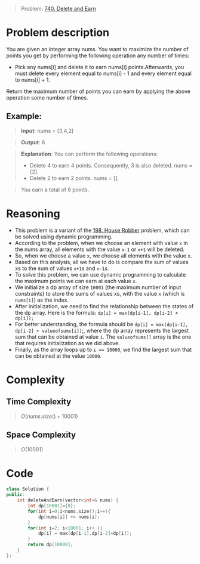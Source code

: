> Problem: [740. Delete and Earn](https://leetcode.com/problems/delete-and-earn/)
# Problem description
You are given an integer array nums. You want to maximize the number of points you get by performing the following operation any number of times:

- Pick any nums[i] and delete it to earn nums[i] points.Afterwards, you must delete every element equal to nums[i] - 1 and every element equal to nums[i] + 1.

Return the maximum number of points you can earn by applying the above operation some number of times.

## Example: 
>**Input**: nums = [3,4,2]

>**Output**: 6

>**Explanation**: You can perform the following operations:
>- Delete 4 to earn 4 points. Consequently, 3 is also deleted. nums = [2].
>- Delete 2 to earn 2 points. nums = [].

>You earn a total of 6 points.
# Reasoning 
- This problem is a variant of the [198. House Robber](https://leetcode.com/problems/house-robber/) problem, which can be solved using dynamic programming.
- According to the problem, when we choose an element with value `x` in the nums array, all elements with the value `x-1` or `x+1` will be deleted.
- So, when we choose a value `x`, we choose all elements with the value `x`.
- Based on this analysis, all we have to do is compare the sum of values xs to the sum of values `x+1`*s* and `x-1`*s*.
- To solve this problem, we can use dynamic programming to calculate the maximum points we can earn at each value `x`.
- We initialize a dp array of size `10001` (the maximum number of input constraints) to store the sums of values xs, with the value `x` (which is `nums[i]`) as the index.
- After initialization, we need to find the relationship between the states of the dp array. Here is the formula:
`dp[i] = max(dp[i-1], dp[i-2] + dp[i]);`
- For better understanding, the formula should be `dp[i] = max(dp[i-1], dp[i-2] + valueofsums[i])`;, where the dp array represents the largest sum that can be obtained at value `i`. The `valueofsums[]` array is the one that requires initialization as we did above.
- Finally, as the array loops up to `i == 10000`, we find the largest sum that can be obtained at the value `10000`.

# Complexity
## Time Complexity
> $O(nums.size()+10001)$
## Space Complexity
> $O(10001)$

# Code
```cpp
class Solution {
public:
    int deleteAndEarn(vector<int>& nums) {
        int dp[10001]={0};
        for(int i=0;i<nums.size();i++){
            dp[nums[i]] += nums[i];
        }
        for(int i=2; i<10001; i++ ){
            dp[i] = max(dp[i-1],dp[i-2]+dp[i]);
        }
        return dp[10000];
    }
};
```